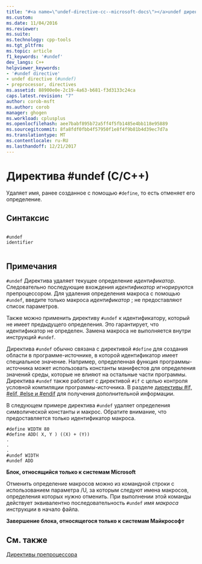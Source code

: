 ```yaml
---
title: "#<a name=\"undef-directive-cc--microsoft-docs\"></a>undef директивы (C/C++) | Документы Microsoft"
ms.custom: 
ms.date: 11/04/2016
ms.reviewer: 
ms.suite: 
ms.technology: cpp-tools
ms.tgt_pltfrm: 
ms.topic: article
f1_keywords: '#undef'
dev_langs: C++
helpviewer_keywords:
- '#undef directive'
- undef directive (#undef)
- preprocessor, directives
ms.assetid: 88900e0e-2c19-4a63-b681-f3d3133c24ca
caps.latest.revision: "7"
author: corob-msft
ms.author: corob
manager: ghogen
ms.workload: cplusplus
ms.openlocfilehash: aee7babf895b72a5ff4f5fb1485e4bb118e95889
ms.sourcegitcommit: 8fa8fdf0fbb4f57950f1e8f4f9b81b4d39ec7d7a
ms.translationtype: MT
ms.contentlocale: ru-RU
ms.lasthandoff: 12/21/2017
---
```

# <a name="undef-directive-cc"></a>Директива #undef (C/C++)
Удаляет имя, ранее созданное с помощью `#define`, то есть отменяет его определение.  
  
## <a name="syntax"></a>Синтаксис  
  
```  
  
#undef   
identifier  
  
```  
  
## <a name="remarks"></a>Примечания  
 `#undef` Директива удаляет текущее определение *идентификатор*. Следовательно последующие вхождения *идентификатор* игнорируются препроцессором. Для удаления определения макроса с помощью `#undef`, введите только макроса *идентификатор* ; не предоставляют список параметров.  
  
 Также можно применить директиву `#undef` к идентификатору, который не имеет предыдущего определения. Это гарантирует, что идентификатор не определен. Замена макроса не выполняется внутри инструкций `#undef`.  
  
 Директива `#undef` обычно связана с директивой `#define` для создания области в программе-источнике, в которой идентификатор имеет специальное значение. Например, определенная функция программы-источника может использовать константы манифестов для определения значений среды, которые не влияют на остальные части программы. Директива `#undef` также работает с директивой `#if` с целью контроля условной компиляции программы-источника. В разделе [директивы #if, #elif, #else и #endif](../preprocessor/hash-if-hash-elif-hash-else-and-hash-endif-directives-c-cpp.md) для получения дополнительной информации.  
  
 В следующем примере директива `#undef` удаляет определения символической константы и макрос. Обратите внимание, что предоставляется только идентификатор макроса.  
  
```  
#define WIDTH 80  
#define ADD( X, Y ) ((X) + (Y))  
.  
.  
.  
#undef WIDTH  
#undef ADD  
```  
  
 **Блок, относящийся только к системам Microsoft**  
  
 Отменить определение макросов можно из командной строки с использованием параметра /U, за которым следуют имена макросов, определения которых нужно отменить. При выполнении этой команды действует эквивалентно последовательность `#undef` *имя макроса* инструкции в начало файла.  
  
 **Завершение блока, относящегося только к системам Майкрософт**  
  
## <a name="see-also"></a>См. также  
 [Директивы препроцессора](../preprocessor/preprocessor-directives.md)